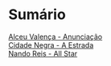 # Sumário

[Alceu Valença - Anunciação](./alceu_valenca-anunciacao.md)  
[Cidade Negra - A Estrada](./cidade_negra-a_estrada.md)  
[Nando Reis - All Star](./nando_reis-all_star.md)  